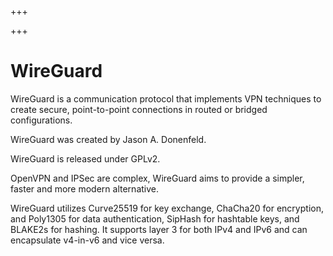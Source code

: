 
+++

+++
# WireGuard

WireGuard is a communication protocol that implements VPN techniques to create secure, point-to-point connections in routed or bridged configurations.

WireGuard was created by Jason A. Donenfeld.

WireGuard is released under GPLv2.

OpenVPN and IPSec are complex, WireGuard aims to provide a simpler, faster and more modern alternative.

WireGuard utilizes Curve25519 for key exchange, ChaCha20 for encryption, and Poly1305 for data authentication, SipHash for hashtable keys, and BLAKE2s for hashing. It supports layer 3 for both IPv4 and IPv6 and can encapsulate v4-in-v6 and vice versa.

